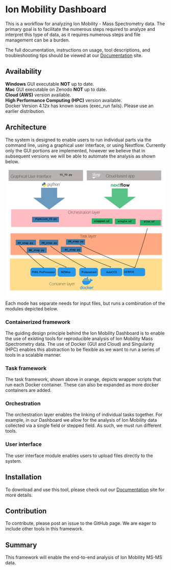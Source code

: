 # Ion Mobility Dashboard
This is a workflow for analyzing Ion Mobility - Mass Spectrometry data. The primary goal is to facilitate the numerous steps required to analyze and interpret this type of data, as it requires numerous steps and file management can be a burden.

The full documentation, instructions on usage, tool descriptions, and troubleshooting tips should be viewed at our [Documentation](https://ionmobility.readthedocs.io/en/latest/background/info.html) site.


## Availability
**Windows** GUI executable **NOT** up to date.   
**Mac** GUI executable on Zenodo **NOT** up to date.  
**Cloud (AWS)** version available.   
**High Performance Computing (HPC)** version available.   
Docker Version 4.12x has known issues (exec_run fails). Please use an earlier distribution.   

## Architecture
The system is designed to enable users to run individual parts via the command line, using a graphical user interface, or using Nextflow. Currently only the GUI portions are implemented, however we believe that in subsequent versions we will be able to automate the analysis as shown below.

<img src="architecture.png" width="500">

Each mode has separate needs for input files, but runs a combination of the modules depicted below.

### Containerized framework
The guiding design principle behind the Ion Mobility Dashboard is to enable the use of existing tools for reproducible analysis of Ion Mobility Mass Spectrometry data. The use of Docker (GUI and Cloud) and Singularity (HPC) enables this abstraction to be flexible as we want to run a series of tools in a scalable manner.

### Task framework

The task framework, shown above in orange, depicts wrapper scripts that run each Docker container. These can also be expanded as more docker containers are added.

### Orchestration

The orchestration layer enables the linking of individual tasks together. For example, in our Dashboard we allow for the analysis of Ion Mobility data collected via a single field or stepped field. As such, we must run different tools.

### User interface
The user interface module enables users to upload files directly to the system.

## Installation
To download and use this tool, please check out our [Documentation](https://ionmobility.readthedocs.io/en/latest/background/info.html) site for more details.

## Contribution

To contribute, please post an issue to the GitHub page. We are eager to include other tools in this framework.


## Summary
This framework will enable the end-to-end analysis of Ion Mobility MS-MS data.
